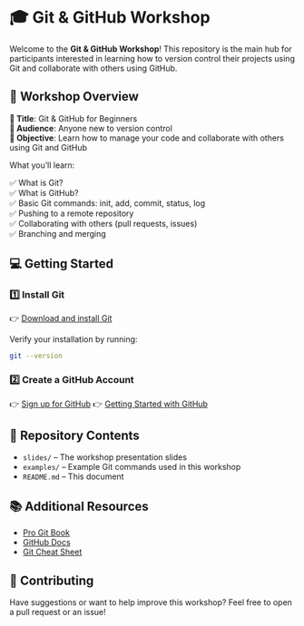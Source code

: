 # 🎓 Git & GitHub Workshop

Welcome to the **Git & GitHub Workshop**! This repository is the main hub for 
participants interested in learning how to version control their projects using 
Git and collaborate with others using GitHub.

## 🚀 Workshop Overview

**🔹 Title**: Git & GitHub for Beginners  
**🔹 Audience**: Anyone new to version control  
**🔹 Objective**: Learn how to manage your code and collaborate with others using Git and GitHub  

What you’ll learn:  

✅ What is Git?  
✅ What is GitHub?  
✅ Basic Git commands: init, add, commit, status, log  
✅ Pushing to a remote repository  
✅ Collaborating with others (pull requests, issues)  
✅ Branching and merging  

## 💻 Getting Started

### 1️⃣ Install Git

👉 [Download and install Git](https://git-scm.com/downloads)  

Verify your installation by running:

```bash
git --version
```

### 2️⃣ Create a GitHub Account

👉 [Sign up for GitHub](https://github.com/signup)
👉 [Getting Started with GitHub](https://docs.github.com/en/get-started/start-your-journey/creating-an-account-on-github)

## 📂 Repository Contents

 - `slides/` – The workshop presentation slides
 - `examples/` – Example Git commands used in this workshop 
 - `README.md` – This document

## 📚 Additional Resources

 - [Pro Git Book](https://git-scm.com/book/en/v2)
 - [GitHub Docs](https://docs.github.com/en)
 - [Git Cheat Sheet](https://education.github.com/git-cheat-sheet-education.pdf)

## 🙌 Contributing

Have suggestions or want to help improve this workshop? Feel free to open a
pull request or an issue!
